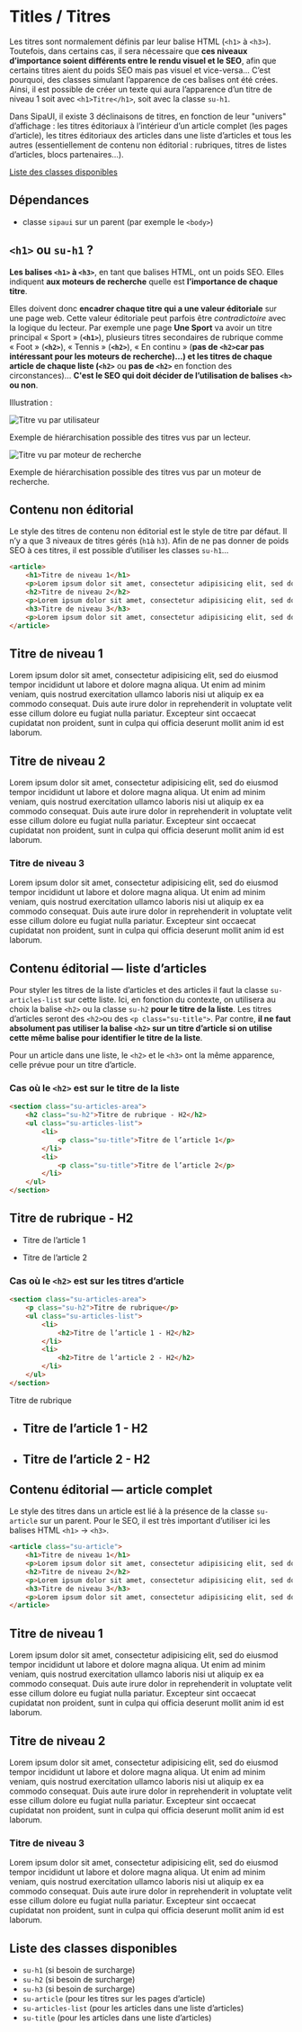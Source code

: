 # Titles / Titres

Les titres sont normalement définis par leur balise HTML (`<h1>` à `<h3>`). Toutefois, dans certains cas, il sera nécessaire que **ces niveaux d’importance soient différents entre le rendu visuel et le SEO**, afin que certains titres aient du poids SEO mais pas visuel et vice-versa… C’est pourquoi, des classes simulant l’apparence de ces balises ont été crées. Ainsi, il est possible de créer un texte qui aura l’apparence d’un titre de niveau 1 soit avec `<h1>Titre</h1>`, soit avec la classe `su-h1`.

Dans SipaUI, il existe 3 déclinaisons de titres, en fonction de leur "univers" d’affichage&nbsp;: les titres éditoriaux à l’intérieur d’un article complet (les pages d’article), les titres éditoriaux des articles dans une liste d’articles et tous les autres (essentiellement de contenu non éditorial&nbsp;: rubriques, titres de listes d’articles, blocs partenaires…).

<a href="#liste-classes" target="_self" class="link-button">Liste des classes disponibles</a>


<div class="dependances">
																							
## Dépendances
- classe `sipaui` sur un parent (par exemple le `<body>`)

</div>

<!------------------–------------------–------------------–------------------–------------------–------------------–------------------–------------------–------------------– -->

## `<h1>` ou `su-h1` ?

**Les balises `<h1>` à `<h3>`**, en tant que balises HTML, ont un poids SEO. Elles indiquent **aux moteurs de recherche** quelle est **l’importance de chaque titre**.

Elles doivent donc **encadrer chaque titre qui a une valeur éditoriale** sur une page web. Cette valeur éditoriale peut parfois être *contradictoire* avec la logique du lecteur. Par exemple une page **Une Sport** va avoir un titre principal «&nbsp;Sport&nbsp;» (**`<h1>`**), plusieurs titres secondaires de rubrique comme «&nbsp;Foot&nbsp;» (**`<h2>`**), «&nbsp;Tennis&nbsp;» (**`<h2>`**), «&nbsp;En continu&nbsp;» (**pas de `<h2>`**car pas intéressant pour les moteurs de recherche)…) et les titres de chaque article de chaque liste (**`<h2>`** ou **pas de `<h2>`** en fonction des circonstances)… **C'est le SEO qui doit décider de l’utilisation de balises `<h>` ou non**.

Illustration&nbsp;:

<div class="flex">
 <div>
 
![Titre vu par utilisateur](components/COMPONENTS/Text/Titles/design/titraille__utilisateur.png)
<p class="legende">Exemple de hiérarchisation possible des titres vus par un lecteur.</p>

 </div>
 
 <div>

![Titre vu par moteur de recherche](components/COMPONENTS/Text/Titles/design/titraille__robot.png)
<p class="legende">Exemple de hiérarchisation possible des titres vus par un moteur de recherche.</p>

 </div>
</div>


## Contenu non éditorial

Le style des titres de contenu non éditorial est le style de titre par défaut. Il n’y a que 3 niveaux de titres gérés (`h1`à `h3`). Afin de ne pas donner de poids SEO à ces titres, il est possible d’utiliser les classes `su-h1`…

```html
<article>
    <h1>Titre de niveau 1</h1>
    <p>Lorem ipsum dolor sit amet, consectetur adipisicing elit, sed do eiusmod tempor incididunt ut labore et dolore magna aliqua. Ut enim ad minim veniam, quis nostrud exercitation ullamco laboris nisi ut aliquip ex ea commodo consequat. Duis aute irure dolor in reprehenderit in voluptate velit esse cillum dolore eu fugiat nulla pariatur. Excepteur sint occaecat cupidatat non proident, sunt in culpa qui officia deserunt mollit anim id est laborum.</p>
    <h2>Titre de niveau 2</h2>
    <p>Lorem ipsum dolor sit amet, consectetur adipisicing elit, sed do eiusmod tempor incididunt ut labore et dolore magna aliqua. Ut enim ad minim veniam, quis nostrud exercitation ullamco laboris nisi ut aliquip ex ea commodo consequat. Duis aute irure dolor in reprehenderit in voluptate velit esse cillum dolore eu fugiat nulla pariatur. Excepteur sint occaecat cupidatat non proident, sunt in culpa qui officia deserunt mollit anim id est laborum.</p>
    <h3>Titre de niveau 3</h3>
    <p>Lorem ipsum dolor sit amet, consectetur adipisicing elit, sed do eiusmod tempor incididunt ut labore et dolore magna aliqua. Ut enim ad minim veniam, quis nostrud exercitation ullamco laboris nisi ut aliquip ex ea commodo consequat. Duis aute irure dolor in reprehenderit in voluptate velit esse cillum dolore eu fugiat nulla pariatur. Excepteur sint occaecat cupidatat non proident, sunt in culpa qui officia deserunt mollit anim id est laborum.</p>
</article>
```

<div class="sipaui">
	<article>
	    <h1 class="su-h1">Titre de niveau 1</h1>
	    <p class="su-text-standard">Lorem ipsum dolor sit amet, consectetur adipisicing elit, sed do eiusmod tempor incididunt ut labore et dolore magna aliqua. Ut enim ad minim veniam, quis nostrud exercitation ullamco laboris nisi ut aliquip ex ea commodo consequat. Duis aute irure dolor in reprehenderit in voluptate velit esse cillum dolore eu fugiat nulla pariatur. Excepteur sint occaecat cupidatat non proident, sunt in culpa qui officia deserunt mollit anim id est laborum.</p>
	    <h2 class="su-h2">Titre de niveau 2</h2>
		<p>Lorem ipsum dolor sit amet, consectetur adipisicing elit, sed do eiusmod tempor incididunt ut labore et dolore magna aliqua. Ut enim ad minim veniam, quis nostrud exercitation ullamco laboris nisi ut aliquip ex ea commodo consequat. Duis aute irure dolor in reprehenderit in voluptate velit esse cillum dolore eu fugiat nulla pariatur. Excepteur sint occaecat cupidatat non proident, sunt in culpa qui officia deserunt mollit anim id est laborum.</p>
	    <h3 class="su-h3">Titre de niveau 3</h3>
	    <p>Lorem ipsum dolor sit amet, consectetur adipisicing elit, sed do eiusmod tempor incididunt ut labore et dolore magna aliqua. Ut enim ad minim veniam, quis nostrud exercitation ullamco laboris nisi ut aliquip ex ea commodo consequat. Duis aute irure dolor in reprehenderit in voluptate velit esse cillum dolore eu fugiat nulla pariatur. Excepteur sint occaecat cupidatat non proident, sunt in culpa qui officia deserunt mollit anim id est laborum.</p>
	</article>
</div>


<!------------------–------------------–------------------–------------------–------------------–------------------–------------------–------------------–------------------– -->


## Contenu éditorial —&nbsp;liste d’articles

Pour styler les titres de la liste  d’articles et des articles il faut la classe `su-articles-list` sur cette liste. Ici, en fonction du contexte, on utilisera au choix la balise `<h2>` ou la classe `su-h2` **pour le titre de la liste**. Les titres d’articles seront des `<h2>`ou des `<p class="su-title">`. Par contre, **il ne faut absolument pas utiliser la balise `<h2>` sur un titre d’article  si on utilise cette même balise pour identifier le titre de la liste**.

Pour un article dans une liste, le `<h2>` et le `<h3>` ont la même apparence, celle prévue pour un titre d’article.

### Cas où le `<h2>` est sur le titre de la liste

```html
<section class="su-articles-area">
	<h2 class="su-h2">Titre de rubrique - H2</h2>
	<ul class="su-articles-list">
		<li>
	    	<p class="su-title">Titre de l’article 1</p>
		</li>
		<li>
	    	<p class="su-title">Titre de l’article 2</p>
	    </li>
	</ul>
</section>
```

<div class="sipaui">
	<section class="su-articles-area">
	    <h2 class="su-h2">Titre de rubrique - H2</h2>
	    <ul class="surcharge-storybook su-articles-list">
	    	<li>
		    	<p class="su-title">Titre de l’article 1</p>
	    	</li>
	    	<li>
		    	<p class="su-title">Titre de l’article 2</p>
		    </li>
	    </ul>
	</section>
</div>

### Cas où le `<h2>` est sur les titres d’article

```html
<section class="su-articles-area">
	<p class="su-h2">Titre de rubrique</p>
	<ul class="su-articles-list">
		<li>
	    	<h2>Titre de l’article 1 - H2</h2>
		</li>
		<li>
	    	<h2>Titre de l’article 2 - H2</h2>
	    </li>
	</ul>
</section>
```

<div class="sipaui">
	<section class="su-articles-area">
	    <p class="su-h2">Titre de rubrique</p>
	    <ul class="surcharge-storybook su-articles-list">
	    	<li>
		    	<h2>Titre de l’article 1 - H2</h2>
	    	</li>
	    	<li>
		    	<h2>Titre de l’article 2 - H2</h2>
		    </li>
	    </ul>
    </section>
</div>

<!------------------–------------------–------------------–------------------–------------------–------------------–------------------–------------------–------------------– -->


## Contenu éditorial —&nbsp;article complet

Le style des titres dans un article est lié à la présence de la classe `su-article` sur un parent. Pour le SEO, il est très important d’utiliser ici les balises HTML `<h1>`&nbsp;->&nbsp;`<h3>`.

```html
<article class="su-article">
    <h1>Titre de niveau 1</h1>
    <p>Lorem ipsum dolor sit amet, consectetur adipisicing elit, sed do eiusmod tempor incididunt ut labore et dolore magna aliqua. Ut enim ad minim veniam, quis nostrud exercitation ullamco laboris nisi ut aliquip ex ea commodo consequat. Duis aute irure dolor in reprehenderit in voluptate velit esse cillum dolore eu fugiat nulla pariatur. Excepteur sint occaecat cupidatat non proident, sunt in culpa qui officia deserunt mollit anim id est laborum.</p>
    <h2>Titre de niveau 2</h2>
    <p>Lorem ipsum dolor sit amet, consectetur adipisicing elit, sed do eiusmod tempor incididunt ut labore et dolore magna aliqua. Ut enim ad minim veniam, quis nostrud exercitation ullamco laboris nisi ut aliquip ex ea commodo consequat. Duis aute irure dolor in reprehenderit in voluptate velit esse cillum dolore eu fugiat nulla pariatur. Excepteur sint occaecat cupidatat non proident, sunt in culpa qui officia deserunt mollit anim id est laborum.</p>
    <h3>Titre de niveau 3</h3>
    <p>Lorem ipsum dolor sit amet, consectetur adipisicing elit, sed do eiusmod tempor incididunt ut labore et dolore magna aliqua. Ut enim ad minim veniam, quis nostrud exercitation ullamco laboris nisi ut aliquip ex ea commodo consequat. Duis aute irure dolor in reprehenderit in voluptate velit esse cillum dolore eu fugiat nulla pariatur. Excepteur sint occaecat cupidatat non proident, sunt in culpa qui officia deserunt mollit anim id est laborum.</p>
</article>
```

<div class="sipaui">
	<article class="su-article">
	    <h1>Titre de niveau 1</h1>
	    <p>Lorem ipsum dolor sit amet, consectetur adipisicing elit, sed do eiusmod tempor incididunt ut labore et dolore magna aliqua. Ut enim ad minim veniam, quis nostrud exercitation ullamco laboris nisi ut aliquip ex ea commodo consequat. Duis aute irure dolor in reprehenderit in voluptate velit esse cillum dolore eu fugiat nulla pariatur. Excepteur sint occaecat cupidatat non proident, sunt in culpa qui officia deserunt mollit anim id est laborum.</p>
	    <h2>Titre de niveau 2</h2>
		<p>Lorem ipsum dolor sit amet, consectetur adipisicing elit, sed do eiusmod tempor incididunt ut labore et dolore magna aliqua. Ut enim ad minim veniam, quis nostrud exercitation ullamco laboris nisi ut aliquip ex ea commodo consequat. Duis aute irure dolor in reprehenderit in voluptate velit esse cillum dolore eu fugiat nulla pariatur. Excepteur sint occaecat cupidatat non proident, sunt in culpa qui officia deserunt mollit anim id est laborum.</p>
		<h3>Titre de niveau 3</h3>
		<p>Lorem ipsum dolor sit amet, consectetur adipisicing elit, sed do eiusmod tempor incididunt ut labore et dolore magna aliqua. Ut enim ad minim veniam, quis nostrud exercitation ullamco laboris nisi ut aliquip ex ea commodo consequat. Duis aute irure dolor in reprehenderit in voluptate velit esse cillum dolore eu fugiat nulla pariatur. Excepteur sint occaecat cupidatat non proident, sunt in culpa qui officia deserunt mollit anim id est laborum.</p>
	</article>
</div>


<div id="liste-classes" class="control-titres">

## Liste des classes disponibles
- `su-h1` (si besoin de surcharge)
- `su-h2` (si besoin de surcharge)
- `su-h3` (si besoin de surcharge)
- `su-article` (pour les titres sur les pages d’article)
- `su-articles-list` (pour les articles dans une liste d’articles)
- `su-title` (pour les articles dans une liste d’articles)

</div>
